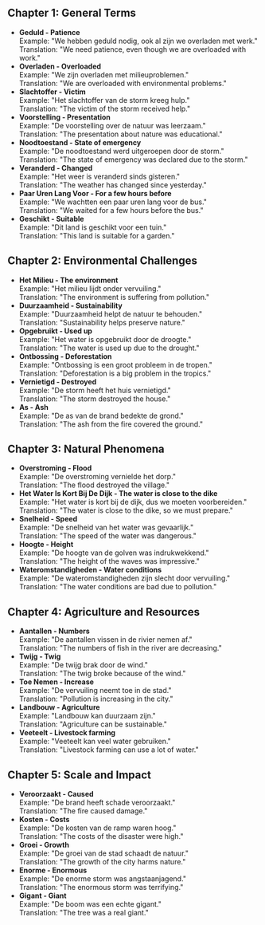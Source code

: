 ## Chapter 1: General Terms
- **Geduld - Patience**  
    Example: "We hebben geduld nodig, ook al zijn we overladen met werk."  
    Translation: "We need patience, even though we are overloaded with work."
- **Overladen - Overloaded**  
    Example: "We zijn overladen met milieuproblemen."  
    Translation: "We are overloaded with environmental problems."
- **Slachtoffer - Victim**  
    Example: "Het slachtoffer van de storm kreeg hulp."  
    Translation: "The victim of the storm received help."
- **Voorstelling - Presentation**  
    Example: "De voorstelling over de natuur was leerzaam."  
    Translation: "The presentation about nature was educational."
- **Noodtoestand - State of emergency**  
    Example: "De noodtoestand werd uitgeroepen door de storm."  
    Translation: "The state of emergency was declared due to the storm."
- **Veranderd - Changed**  
    Example: "Het weer is veranderd sinds gisteren."  
    Translation: "The weather has changed since yesterday."
- **Paar Uren Lang Voor - For a few hours before**  
    Example: "We wachtten een paar uren lang voor de bus."  
    Translation: "We waited for a few hours before the bus."
- **Geschikt - Suitable**  
    Example: "Dit land is geschikt voor een tuin."  
    Translation: "This land is suitable for a garden."

## Chapter 2: Environmental Challenges
- **Het Milieu - The environment**  
    Example: "Het milieu lijdt onder vervuiling."  
    Translation: "The environment is suffering from pollution."
- **Duurzaamheid - Sustainability**  
    Example: "Duurzaamheid helpt de natuur te behouden."  
    Translation: "Sustainability helps preserve nature."
- **Opgebruikt - Used up**  
    Example: "Het water is opgebruikt door de droogte."  
    Translation: "The water is used up due to the drought."
- **Ontbossing - Deforestation**  
    Example: "Ontbossing is een groot probleem in de tropen."  
    Translation: "Deforestation is a big problem in the tropics."
- **Vernietigd - Destroyed**  
    Example: "De storm heeft het huis vernietigd."  
    Translation: "The storm destroyed the house."
- **As - Ash**  
    Example: "De as van de brand bedekte de grond."  
    Translation: "The ash from the fire covered the ground."

## Chapter 3: Natural Phenomena
- **Overstroming - Flood**  
    Example: "De overstroming vernielde het dorp."  
    Translation: "The flood destroyed the village."
- **Het Water Is Kort Bij De Dijk - The water is close to the dike**  
    Example: "Het water is kort bij de dijk, dus we moeten voorbereiden."  
    Translation: "The water is close to the dike, so we must prepare."
- **Snelheid - Speed**  
    Example: "De snelheid van het water was gevaarlijk."  
    Translation: "The speed of the water was dangerous."
- **Hoogte - Height**  
    Example: "De hoogte van de golven was indrukwekkend."  
    Translation: "The height of the waves was impressive."
- **Wateromstandigheden - Water conditions**  
    Example: "De wateromstandigheden zijn slecht door vervuiling."  
    Translation: "The water conditions are bad due to pollution."

## Chapter 4: Agriculture and Resources
- **Aantallen - Numbers**  
    Example: "De aantallen vissen in de rivier nemen af."  
    Translation: "The numbers of fish in the river are decreasing."
- **Twijg - Twig**  
    Example: "De twijg brak door de wind."  
    Translation: "The twig broke because of the wind."
- **Toe Nemen - Increase**  
    Example: "De vervuiling neemt toe in de stad."  
    Translation: "Pollution is increasing in the city."
- **Landbouw - Agriculture**  
    Example: "Landbouw kan duurzaam zijn."  
    Translation: "Agriculture can be sustainable."
- **Veeteelt - Livestock farming**  
    Example: "Veeteelt kan veel water gebruiken."  
    Translation: "Livestock farming can use a lot of water."

## Chapter 5: Scale and Impact
- **Veroorzaakt - Caused**  
    Example: "De brand heeft schade veroorzaakt."  
    Translation: "The fire caused damage."
- **Kosten - Costs**  
    Example: "De kosten van de ramp waren hoog."  
    Translation: "The costs of the disaster were high."
- **Groei - Growth**  
    Example: "De groei van de stad schaadt de natuur."  
    Translation: "The growth of the city harms nature."
- **Enorme - Enormous**  
    Example: "De enorme storm was angstaanjagend."  
    Translation: "The enormous storm was terrifying."
- **Gigant - Giant**  
    Example: "De boom was een echte gigant."  
    Translation: "The tree was a real giant."